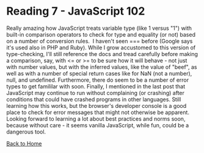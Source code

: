 # Reading 7 - JavaScript 102

Really amazing how JavaScript treats variable type (like 1 versus "1") with built-in comparison operators to check for type and equality (or not) based on a number of conversion rules.  I haven't seen === before (Google says it's used also in PHP and Ruby). While I grow accustomed to this version of type-checking, I'll still reference the docs and tread carefully before making a comparison, say, with <= or >= to be sure how it will behave - not just with number values, but with the inferred values, like the value of "beef", as well as with a number of special return cases like for NaN (not a number), null, and undefined.  Furthermore, there do seem to be a number of error types to get famililar with soon.  Finally, I mentioned in the last post that JavaScript may continue to run without complaining (or crashing) after conditions that could have crashed programs in other languages.  Still learning how this works, but the browser's developer console is a good place to check for error messages that might not otherwise be apparent.  Looking forward to learning a lot about best practices and norms soon, because without care - it seems vanilla JavaScript, while fun, could be a dangerous tool.  

[Back to Home](https://stephen-montague.github.io/reading-notes/)
